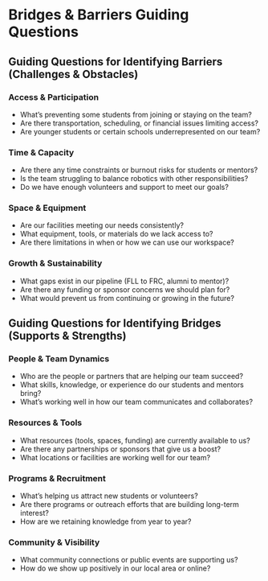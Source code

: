 # Bridges & Barriers Guiding Questions

## Guiding Questions for Identifying Barriers (Challenges & Obstacles)

### Access & Participation

* What’s preventing some students from joining or staying on the team?
* Are there transportation, scheduling, or financial issues limiting access?
* Are younger students or certain schools underrepresented on our team?

### Time & Capacity

* Are there any time constraints or burnout risks for students or mentors?
* Is the team struggling to balance robotics with other responsibilities?
* Do we have enough volunteers and support to meet our goals?

### Space & Equipment

* Are our facilities meeting our needs consistently?
* What equipment, tools, or materials do we lack access to?
* Are there limitations in when or how we can use our workspace?

### Growth & Sustainability

* What gaps exist in our pipeline (FLL to FRC, alumni to mentor)?
* Are there any funding or sponsor concerns we should plan for?
* What would prevent us from continuing or growing in the future?

## Guiding Questions for Identifying Bridges (Supports & Strengths)

### People & Team Dynamics

* Who are the people or partners that are helping our team succeed?
* What skills, knowledge, or experience do our students and mentors bring?
* What’s working well in how our team communicates and collaborates?

### Resources & Tools

* What resources (tools, spaces, funding) are currently available to us?
* Are there any partnerships or sponsors that give us a boost?
* What locations or facilities are working well for our team?

### Programs & Recruitment

* What’s helping us attract new students or volunteers?
* Are there programs or outreach efforts that are building long-term interest?
* How are we retaining knowledge from year to year?

### Community & Visibility

* What community connections or public events are supporting us?
* How do we show up positively in our local area or online?
